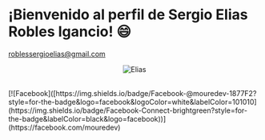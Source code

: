 # ¡Bienvenido al perfil de Sergio Elias Robles Igancio! :smile:

roblessergioelias@gmail.com

<p align="center">
  <img src="https://github.com/user-attachments/assets/eef376d8-a616-4a77-8348-9e66835ca4db" alt="Elias" />
</p>

</br>
[![Facebook]([https://img.shields.io/badge/Facebook-@mouredev-1877F2?style=for-the-badge&logo=facebook&logoColor=white&labelColor=101010](https://img.shields.io/badge/Facebook-Connect-brightgreen?style=for-the-badge&labelColor=black&logo=facebook))](https://facebook.com/mouredev)
</br>

 
